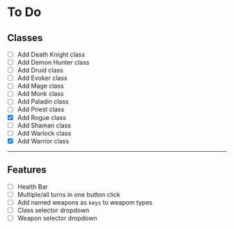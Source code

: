# To Do

## Classes
- [ ] Add Death Knight class
- [ ] Add Demon Hunter class  
- [ ] Add Druid class  
- [ ] Add Evoker class
- [ ] Add Mage class  
- [ ] Add Monk class
- [ ] Add Paladin class
- [ ] Add Priest class
- [x] Add Rogue class
- [ ] Add Shaman class
- [ ] Add Warlock class
- [x] Add Warrior class
---
## Features
- [ ] Health Bar
- [ ] Multiple/all turns in one button click
- [ ] Add named weapons as `keys` to weapom types
- [ ] Class selector dropdown
- [ ] Weapon selector dropdown
